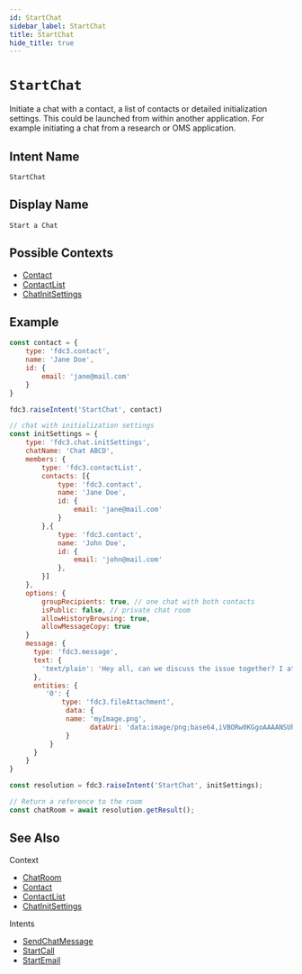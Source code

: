 ```yaml
---
id: StartChat
sidebar_label: StartChat
title: StartChat
hide_title: true
---
```

# `StartChat`

Initiate a chat with a contact, a list of contacts or detailed initialization settings.  This could be launched from within another application. For example initiating a chat from a research or OMS application.

## Intent Name

`StartChat`

## Display Name

`Start a Chat`

## Possible Contexts

- [Contact](../../context/ref/Contact)
- [ContactList](../../context/ref/ContactList)
- [ChatInitSettings](../../context/ref/ChatInitSettings)

## Example

```js
const contact = {
    type: 'fdc3.contact',
    name: 'Jane Doe',
    id: {
        email: 'jane@mail.com'
    }
}

fdc3.raiseIntent('StartChat', contact)

// chat with initialization settings
const initSettings = {
    type: 'fdc3.chat.initSettings',
    chatName: 'Chat ABCD',
    members: {
        type: 'fdc3.contactList',
        contacts: [{
            type: 'fdc3.contact',
            name: 'Jane Doe',
            id: {
                email: 'jane@mail.com'
            }
        },{
            type: 'fdc3.contact',
            name: 'John Doe',
            id: {
                email: 'john@mail.com'
            },
        }]
    },
    options: {
        groupRecipients: true, // one chat with both contacts
        isPublic: false, // private chat room
        allowHistoryBrowsing: true,
        allowMessageCopy: true
    }
    message: {
      type: 'fdc3.message',
      text: {
        'text/plain': 'Hey all, can we discuss the issue together? I attached a screenshot'
      },
      entities: {
         '0': {
             type: 'fdc3.fileAttachment',
              data: {
              name: 'myImage.png',
                    dataUri: 'data:image/png;base64,iVBORw0KGgoAAAANSUhEUgAAAAgAAAAIAQMAAAD+wSzIAAAABlBMVEX///+/v7+jQ3Y5AAAADklEQVQI12P4AIX8EAgALgAD/aNpbtEAAAAASUVORK5CYII'
              }
          }
      }
    }
}

const resolution = fdc3.raiseIntent('StartChat', initSettings);

// Return a reference to the room
const chatRoom = await resolution.getResult();
```

## See Also

Context

- [ChatRoom](../../context/ref/ChatRoom)
- [Contact](../../context/ref/Contact)
- [ContactList](../../context/ref/ContactList)
- [ChatInitSettings](../../context/ref/ChatInitSettings)

Intents

- [SendChatMessage](SendChatMessage)
- [StartCall](StartCall)
- [StartEmail](StartEmail)
